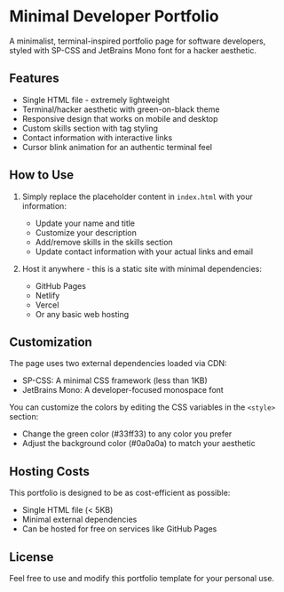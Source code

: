 # Minimal Developer Portfolio

A minimalist, terminal-inspired portfolio page for software developers, styled with SP-CSS and JetBrains Mono font for a hacker aesthetic.

## Features

- Single HTML file - extremely lightweight
- Terminal/hacker aesthetic with green-on-black theme
- Responsive design that works on mobile and desktop
- Custom skills section with tag styling
- Contact information with interactive links
- Cursor blink animation for an authentic terminal feel

## How to Use

1. Simply replace the placeholder content in `index.html` with your information:
   - Update your name and title
   - Customize your description
   - Add/remove skills in the skills section
   - Update contact information with your actual links and email

2. Host it anywhere - this is a static site with minimal dependencies:
   - GitHub Pages
   - Netlify
   - Vercel
   - Or any basic web hosting

## Customization

The page uses two external dependencies loaded via CDN:
- SP-CSS: A minimal CSS framework (less than 1KB)
- JetBrains Mono: A developer-focused monospace font

You can customize the colors by editing the CSS variables in the `<style>` section:
- Change the green color (#33ff33) to any color you prefer
- Adjust the background color (#0a0a0a) to match your aesthetic

## Hosting Costs

This portfolio is designed to be as cost-efficient as possible:
- Single HTML file (< 5KB)
- Minimal external dependencies
- Can be hosted for free on services like GitHub Pages

## License

Feel free to use and modify this portfolio template for your personal use. 